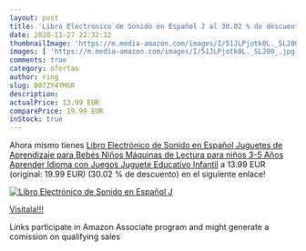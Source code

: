 ```yaml
---
layout: post
title: 'Libro Electrónico de Sonido en Español J al 30.02 % de descuento'
date: 2020-11-27 22:32:12
thumbnailImage: 'https://m.media-amazon.com/images/I/51JLPjotk0L._SL200_.jpg'
images: [ 'https://m.media-amazon.com/images/I/51JLPjotk0L._SL200_.jpg' ]
comments: true
category: ofertas
author: ring
slug: B07ZY4YMGR
description:
actualPrice: 13.99 EUR
comparePrice: 19.99 EUR
inStock: true
---
```


Ahora mismo tienes [Libro Electrónico de Sonido en Español Juguetes de Aprendizaje para Bebés Niños Máquinas de Lectura para niños 3-5 Años Aprender Idioma con Juegos Juguete Educativo Infantil](https://www.amazon.es/dp/B07ZY4YMGR/?tag=tolees-21) a 13.99 EUR (original: 19.99 EUR) (30.02 %  de descuento) en el siguiente enlace!

[![Libro Electrónico de Sonido en Español J](https://m.media-amazon.com/images/I/51JLPjotk0L._SL200_.jpg)](https://www.amazon.es/dp/B07ZY4YMGR/?tag=tolees-21)

[Visítala!!!](https://www.amazon.es/dp/B07ZY4YMGR/?tag=tolees-21)

Links participate in Amazon Associate program and might generate a comission on qualifying sales
